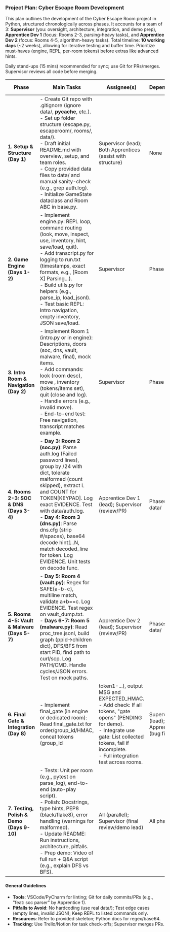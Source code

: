 ### Project Plan: Cyber Escape Room Development

This plan outlines the development of the Cyber Escape Room project in Python, structured chronologically across phases. It accounts for a team of 3: **Supervisor** (you: oversight, architecture, integration, and demo prep), **Apprentice Dev 1** (focus: Rooms 2-3, parsing-heavy tasks), and **Apprentice Dev 2** (focus: Rooms 4-5, algorithm-heavy tasks). Total timeline: **10 working days** (~2 weeks), allowing for iterative testing and buffer time. Prioritize must-haves (engine, REPL, per-room tokens) before extras like advanced hints.

Daily stand-ups (15 mins) recommended for sync; use Git for PRs/merges. Supervisor reviews all code before merging.

| Phase | Main Tasks | Assignee(s) | Dependencies | Estimate | Intermediate Deliverables |
|-------|------------|-------------|--------------|----------|---------------------------|
| **1. Setup & Structure (Day 1)** | - Create Git repo with .gitignore (ignore data/, __pycache__, etc.).<br>- Set up folder structure (escape.py, escaperoom/, rooms/, data/).<br>- Draft initial README.md with overview, setup, and team roles.<br>- Copy provided data files to data/ and manual sanity-check (e.g., grep auth.log).<br>- Initialize GameState dataclass and Room ABC in base.py. | Supervisor (lead); Both Apprentices (assist with structure) | None | 0.5 day | Cloneable repo; Basic README; Functional skeleton (run escape.py without crash). |
| **2. Game Engine (Days 1-2)** | - Implement engine.py: REPL loop, command routing (look, move, inspect, use, inventory, hint, save/load, quit).<br>- Add transcript.py for logging to run.txt (timestamps, exact formats, e.g., [Room X] Parsing...).<br>- Build utils.py for helpers (e.g., parse_ip, load_jsonl).<br>- Test basic REPL: Intro navigation, empty inventory, JSON save/load. | Supervisor | Phase 1 | 1 day | Executable escape.py with mock REPL (no puzzles); Generated transcript; Command `python escape.py --start intro --transcript run.txt` works. |
| **3. Intro Room & Navigation (Day 2)** | - Implement Room 1 (intro.py or in engine): Descriptions, doors (soc, dns, vault, malware, final), mock items.<br>- Add commands: look (room desc), move <room>, inventory (tokens/items set), quit (close and log).<br>- Handle errors (e.g., invalid move).<br>- End-to-end test: Free navigation, transcript matches example. | Supervisor | Phase 2 | 0.5 day | Full interactive REPL for intro; look/move output as in example. |
| **4. Rooms 2-3: SOC & DNS (Days 3-4)** | - **Day 3: Room 2 (soc.py)**: Parse auth.log (Failed password lines), group by /24 with dict, tolerate malformed (count skipped), extract L and COUNT for TOKEN[KEYPAD]. Log exact EVIDENCE. Test with data/auth.log.<br>- **Day 4: Room 3 (dns.py)**: Parse dns.cfg (strip #/spaces), base64 decode hint1..N, match decoded_line for token. Log EVIDENCE. Unit tests on decode func. | Apprentice Dev 1 (lead); Supervisor (review/PR) | Phases 1-3; data/ | 1 day per room | Tokens produced (e.g., TOKEN[KEYPAD]=4217); inspect <file> full log; 80% test coverage (pytest). |
| **5. Rooms 4-5: Vault & Malware (Days 5-7)** | - **Day 5: Room 4 (vault.py)**: Regex for SAFE{a-b-c}, multiline match, validate a+b==c. Log EVIDENCE. Test regex on vault_dump.txt.<br>- **Days 6-7: Room 5 (malware.py)**: Read proc_tree.jsonl, build graph (ppid->children dict), DFS/BFS from start PID, find path to curl/scp. Log PATH/CMD. Handle cycles/JSON errors. Test on mock paths. | Apprentice Dev 2 (lead); Supervisor (review/PR) | Phases 1-4; data/ | 1 day (Vault); 2 days (Malware, more complex) | SAFE and PID tokens; use <item> adds to inventory/tokens; Independent graph func tests. |
| **6. Final Gate & Integration (Day 8)** | - Implement final_gate (in engine or dedicated room): Read final_gate.txt for order/group_id/HMAC, concat tokens (group_id|token1-...), output MSG and EXPECTED_HMAC.<br>- Add check: If all tokens, "gate opens" (PENDING for demo).<br>- Integrate use gate: List collected tokens, fail if incomplete.<br>- Full integration test across rooms. | Supervisor (lead); Both Apprentices (bug fixes) | Phases 1-5; All tokens | 1 day | Complete run: All rooms -> final; Transcript with FINAL_GATE=PENDING, MSG; Mock HMAC match. |
| **7. Testing, Polish & Demo (Days 9-10)** | - Tests: Unit per room (e.g., pytest on parse_log), end-to-end (auto-play script).<br>- Polish: Docstrings, type hints, PEP8 (black/flake8), error handling (warnings for malformed).<br>- Update README: Run instructions, architecture, pitfalls.<br>- Prep demo: Video of full run + Q&A script (e.g., explain DFS vs BFS). | All (parallel); Supervisor (final review/demo lead) | All phases | 1 day (tests); 1 day (doc/demo) | Validated final run.txt; >70% coverage; Submit-ready repo; Demo script (e.g., command sequence). |

#### General Guidelines
- **Tools**: VSCode/PyCharm for linting; Git for daily commits/PRs (e.g., "feat: soc parser" by Apprentice 1).
- **Pitfalls to Avoid**: No hardcoding (use real data/); Test edge cases (empty lines, invalid JSON); Keep REPL to listed commands only.
- **Resources**: Refer to provided skeleton; Python docs for regex/base64.
- **Tracking**: Use Trello/Notion for task check-offs; Supervisor merges PRs.

